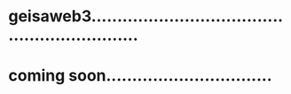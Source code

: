 # geisaweb3..............................................................
# coming soon................................
